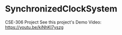 # SynchronizedClockSystem
CSE-306 Project
See this project's Demo Video: https://youtu.be/kiNhKI7yszg
